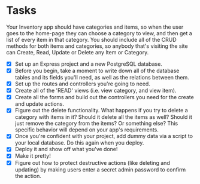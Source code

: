 # Tasks

Your Inventory app should have categories and items, so when the user goes to the home-page they can choose a category to view, and then get a list of every item in that category. You should include all of the CRUD methods for both items and categories, so anybody that's visiting the site can Create, Read, Update or Delete any Item or Category.

- [x] Set up an Express project and a new PostgreSQL database.
- [x] Before you begin, take a moment to write down all of the database tables and its fields you'll need, as well as the relations between them.
- [x] Set up the routes and controllers you're going to need.
- [x] Create all of the 'READ' views (i.e. view category, and view item).
- [x] Create all the forms and build out the controllers you need for the create and update actions.
- [x] Figure out the delete functionality. What happens if you try to delete a category with items in it? Should it delete all the items as well? Should it just remove the category from the items? Or something else? This specific behavior will depend on your app's requirements.
- [x] Once you're confident with your project, add dummy data via a script to your local database. Do this again when you deploy.
- [x] Deploy it and show off what you've done!
- [x] Make it pretty!
- [x] Figure out how to protect destructive actions (like deleting and updating) by making users enter a secret admin password to confirm the action.

